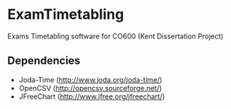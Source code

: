 # ExamTimetabling
Exams Timetabling software for CO600 (Kent Dissertation Project)

## Dependencies
* Joda-Time (http://www.joda.org/joda-time/)
* OpenCSV (http://opencsv.sourceforge.net/)
* JFreeChart (http://www.jfree.org/jfreechart/)
